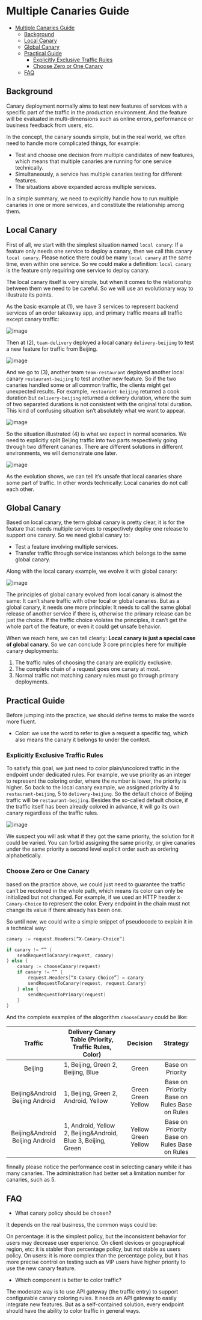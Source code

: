 
# Multiple Canaries Guide

- [Multiple Canaries Guide](#multiple-canaries-guide)
  - [Background](#background)
  - [Local Canary](#local-canary)
  - [Global Canary](#global-canary)
  - [Practical Guide](#practical-guide)
    - [Explicitly Exclusive Traffic Rules](#explicitly-exclusive-traffic-rules)
    - [Choose Zero or One Canary](#choose-zero-or-one-canary)
  - [FAQ](#faq)

## Background

Canary deployment normally aims to test new features of services with a specific part of the traffic in the production environment. And the feature will be evaluated in multi-dimensions such as online errors, performance or business feedback from users, etc.

In the concept, the canary sounds simple, but in the real world, we often need to handle more complicated things, for example:

- Test and choose one decision from multiple candidates of new features, which means that multiple canaries are running for one service technically.
- Simultaneously, a service has multiple canaries testing for different features.
- The situations above expanded across multiple services.

In a simple summary, we need to explicitly handle how to run multiple canaries in one or more services, and constitute the relationship among them.

## Local Canary

First of all, we start with the simplest situation named `local canary`: If a feature only needs one service to deploy a canary, then we call this canary `local canary`. Please notice there could be many `local canary` at the same time, even within one service. So we could make a definition: `local canary` is the feature only requiring one service to deploy canary.

The local canary itself is very simple, but when it comes to the relationship between them we need to be careful. So we will use an evolutionary way to illustrate its points.

As the basic example at (1), we have 3 services to represent backend services of an order takeaway app, and primary traffic means all traffic except canary traffic:

![image](imgs/multiple-canaries-guide-01.png)

Then at (2), `team-delivery` deployed a local canary `delivery-beijing` to test a new feature for traffic from Beijing.

![image](imgs/multiple-canaries-guide-02.png)

And we go to (3), another team `team-restaurant` deployed another local canary `restaurant-beijing` to test another new feature. So if the two canaries handled some or all common traffic, the clients might get unexpected results. For example, `restaurant-beijing` returned a cook duration but `delivery-beijing` returned a delivery duration, where the sum of two separated durations is not consistent with the original total duration. This kind of confusing situation isn’t absolutely what we want to appear.

![image](imgs/multiple-canaries-guide-03.png)

So the situation illustrated (4) is what we expect in normal scenarios. We need to explicitly split Beijing traffic into two parts respectively going through two different canaries. There are different solutions in different environments, we will demonstrate one later.

![image](imgs/multiple-canaries-guide-04.png)

As the evolution shows, we can tell it’s unsafe that local canaries share some part of traffic. In other words technically: Local canaries do not call each other.

## Global Canary

Based on local canary, the term global canary is pretty clear, it is for the feature that needs multiple services to respectively deploy one release to support one canary. So we need global canary to:

- Test a feature involving multiple services.
- Transfer traffic through service instances which belongs to the same global canary.

Along with the local canary example, we evolve it with global canary:

![image](imgs/multiple-canaries-guide-05.png)

The principles of global canary evolved from local canary is almost the same: It can’t share traffic with other local or global canaries. But as a global canary, it needs one more principle: It needs to call the same global release of another service if there is, otherwise the primary release can be just the choice. If the traffic choice violates the principles, it can’t get the whole part of the feature, or even it could get unsafe behavior.

When we reach here, we can tell clearly: **Local canary is just a special case of global canary**. So we can conclude 3 core principles here for multiple canary deployments:

1. The traffic rules of choosing the canary are explicitly exclusive.
2. The complete chain of a request goes one canary at most.
3. Normal traffic not matching canary rules must go through primary deployments.

## Practical Guide

Before jumping into the practice, we should define terms to make the words more fluent.

- Color: we use the word to refer to give a request a specific tag, which also means the canary it belongs to under the context.

### Explicitly Exclusive Traffic Rules

To satisfy this goal, we just need to color plain/uncolored traffic in the endpoint under dedicated rules. For example, we use priority as an integer to represent the coloring order, where the number is lower, the priority is higher. So back to the local canary example, we assigned priority 4 to `restaurant-beijing`, 5 to `delivery-beijing`. So the default choice of Beijing traffic will be `restaurant-beijing`. Besides the so-called default choice, if the traffic itself has been already colored in advance, it will go its own canary regardless of the traffic rules.

![image](imgs/multiple-canaries-guide-06.png)

We suspect you will ask what if they got the same priority, the solution for it could be varied. You can forbid assigning the same priority, or give canaries under the same priority a second level explicit order such as ordering alphabetically.

### Choose Zero or One Canary

based on the practice above, we could just need to guarantee the traffic can’t be recolored in the whole path, which means its color can only be initialized but not changed. For example, if we used an HTTP header `X-Canary-Choice` to represent the color. Every endpoint in the chain must not change its value if there already has been one.

So until now, we could write a simple snippet of pseudocode to explain it in a technical way:

```go
canary := request.Headers[“X-Canary-Choice”]

if canary != “” {
    sendRequestToCanary(request, canary)
} else {
    canary := chooseCanary(request)
    if canary != “” {
        request.Headers[“X-Canary-Choice”] = canary
        sendRequestToCanary(request, request.Canary)
    } else {
        sendRequestToPrimary(request)
    }
}
```

And the complete examples of the alogorithm `chooseCanary` could be like:

|             Traffic             | Delivery Canary Table  (Priority, Traffic Rules, Color)       |      Decision       |                   Strategy                   |
| :-----------------------------: | ------------------------------------------------------------- | :-----------------: | :------------------------------------------: |
|             Beijing             | 1, Beijing, Green 2, Beijing, Blue                            |        Green        |               Base on Priority               |
| Beijing&Android Beijing Android | 1, Beijing, Green 2, Android, Yellow                          | Green Green Yellow  | Base on Priority Base on Rules Base on Rules |
| Beijing&Android Beijing Android | 1, Android, Yellow 2, Beijing&Android, Blue 3, Beijing, Green | Yellow Green Yellow | Base on Priority Base on Rules Base on Rules |

finnally please notice the performance cost in selecting canary while it has many canaries. The administration had better set a limitation number for canaries, such as 5.

## FAQ

- What canary policy should be chosen?

It depends on the real business, the common ways could be:

On percentage: it is the simplest policy, but the inconsistent behavior for users may decrease user experience.
On client devices or geographical region, etc: it is stabler than percentage policy, but not stable as users policy.
On users: it is more complex than the percentage policy, but it has more precise control on testing such as VIP users have higher priority to use the new canary feature.

- Which component is better to color traffic?

The moderate way is to use API gateway (the traffic entry) to support configurable canary coloring rules. It needs an API gateway to easily integrate new features. But as a self-contained solution, every endpoint should have the ability to color traffic in general ways.
